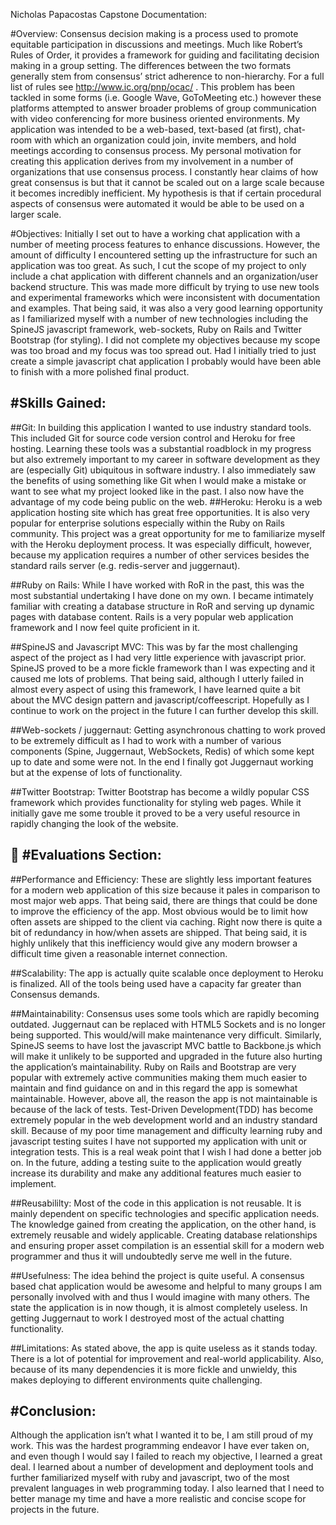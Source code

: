 Nicholas Papacostas
Capstone Documentation:

#Overview:
  Consensus decision making is a process used to promote equitable participation in discussions and meetings. Much like Robert’s Rules of Order, it provides a framework for guiding and facilitating decision making in a group setting. The differences between the two formats generally stem from consensus’ strict adherence to non-hierarchy. For a full list of rules see http://www.ic.org/pnp/ocac/ .
  This problem has been tackled in some forms (i.e. Google Wave, GoToMeeting etc.) however these platforms attempted to answer broader problems of group communication with video conferencing for more business oriented environments. My application was intended to be a web-based, text-based (at first), chat-room with which an organization could join, invite members, and hold meetings according to consensus process. My personal motivation for creating this application derives from my involvement in a number of organizations that use consensus process. I constantly hear claims of how great consensus is but that it cannot be scaled out on a large scale because it becomes incredibly inefficient. My hypothesis is that if certain procedural aspects of consensus were automated it would be able to be used on a larger scale.

#Objectives:
  Initially I set out to have a working chat application with a number of meeting process features to enhance discussions. However, the amount of difficulty I encountered setting up the infrastructure for such an application was too great. As such, I cut the scope of my project to only include a chat application with different channels and an organization/user backend structure.
  This was made more difficult by trying to use new tools and experimental frameworks which were inconsistent with documentation and examples. That being said, it was also a very good learning opportunity as I familiarized myself with a number of new technologies including the SpineJS javascript framework, web-sockets, Ruby on Rails and Twitter Bootstrap (for styling).
  I did not complete my objectives because my scope was too broad and my focus was too spread out. Had I initially tried to just create a simple javascript chat application I probably would have been able to finish with a more polished final product.

#Skills Gained:
---------------
##Git:
In building this application I wanted to use industry standard tools. This included Git for source code version control and Heroku for free hosting. Learning these tools was a substantial roadblock in my progress but also extremely important to my career in software development as they are (especially Git) ubiquitous in software industry. I also immediately saw the benefits of using something like Git when I would make a mistake or want to see what my project looked like in the past. I also now have the advantage of my code being public on the web.
##Heroku:
  Heroku is a web application hosting site which has great free opportunities. It is also very popular for enterprise solutions especially within the Ruby on Rails community. This project was a great opportunity for me to familiarize myself with the Heroku deployment process. It was especially difficult, however, because my application requires a number of other services besides the standard rails server (e.g. redis-server and juggernaut).

##Ruby on Rails:
  While I have worked with RoR in the past, this was the most substantial undertaking I have done on my own. I became intimately familiar with creating a database structure in RoR and serving up dynamic pages with database content. Rails is a very popular web application framework and I now feel quite proficient in it.

##SpineJS and Javascript MVC:
  This was by far the most challenging aspect of the project as I had very little experience with javascript prior. SpineJS proved to be a more fickle framework than I was expecting and it caused me lots of problems. That being said, although I utterly failed in almost every aspect of using this framework, I have learned quite a bit about the MVC design pattern and javascript/coffeescript. Hopefully as I continue to work on the project in the future I can further develop this skill.

##Web-sockets / juggernaut:
  Getting asynchronous chatting to work proved to be extremely difficult as I had to work with a number of various components (Spine, Juggernaut, WebSockets, Redis) of which some kept up to date and some were not. In the end I finally got Juggernaut working but at the expense of lots of functionality.

##Twitter Bootstrap:
  Twitter Bootstrap has become a wildly popular CSS framework which provides functionality for styling web pages. While it initially gave me some trouble it proved to be a very useful resource in rapidly changing the look of the website.



#Evaluations Section:
---------------------
##Performance and Efficiency:
  These are slightly less important features for a modern web application of this size because it pales in comparison to most major web apps. That being said, there are things that could be done to improve the efficiency of the app. Most obvious would be to limit how often assets are shipped to the client via caching. Right now there is quite a bit of redundancy in how/when assets are shipped. That being said, it is highly unlikely that this inefficiency would give any modern browser a difficult time given a reasonable internet connection.

##Scalability:
  The app is actually quite scalable once deployment to Heroku is finalized. All of the tools being used have a capacity far greater than Consensus demands.

##Maintainability:
  Consensus uses some tools which are rapidly becoming outdated. Juggernaut can be replaced with HTML5 Sockets and is no longer being supported. This would/will make maintenance very difficult. Similarly, SpineJS seems to have lost the javascript MVC battle to Backbone.js which will make it unlikely to be supported and upgraded in the future also hurting the application’s maintainability.
Ruby on Rails and Bootstrap  are very popular with extremely active communities making them much easier to maintain and find guidance on and in this regard the app is somewhat maintainable.
However, above all, the reason the app is not maintainable is because of the lack of tests. Test-Driven Development(TDD) has become extremely popular in the web development world and an industry standard skill. Because of my poor time management and difficulty learning ruby and javascript testing suites I have not supported my application with unit or integration tests. This is a real weak point that I wish I had done a better job on. In the future, adding a testing suite to the application would greatly increase its durability and make any additional features much easier to implement.

##Reusabililty:
  Most of the code in this application is not reusable. It is mainly dependent on specific technologies and specific application needs. The knowledge gained from creating the application, on the other hand, is extremely reusable and widely applicable. Creating database relationships and ensuring proper asset compilation is an essential skill for a modern web programmer and thus it will undoubtedly serve me well in the future.

##Usefulness:
  The idea behind the project is quite useful. A consensus based chat application would be awesome and helpful to many groups I am personally involved with and thus I would imagine with many others. The state the application is in now though, it is almost completely useless. In getting Juggernaut to work I destroyed most of the actual chatting functionality.

##Limitations:
  As stated above, the app is quite useless as it stands today. There is a lot of potential for improvement and real-world applicability. Also, because of its many dependencies it is more fickle and unwieldy, this makes deploying to different environments quite challenging.

#Conclusion:
------------
  Although the application isn’t what I wanted it to be, I am still proud of my work. This was the hardest programming endeavor I have ever taken on, and even though I would say I failed to reach my objective, I learned a great deal. I learned about a number of development and deployment tools and further familiarized myself with ruby and javascript, two of the most prevalent languages in web programming today. I also learned that I need to better manage my time and have a more realistic and concise scope for projects in the future.

